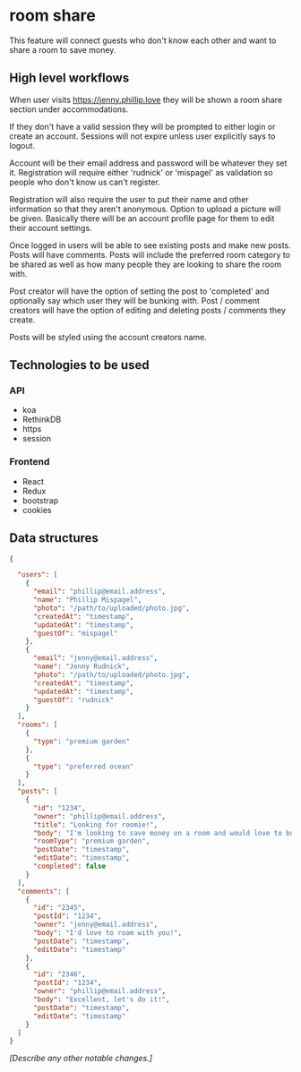# room share

This feature will connect guests who don't know each other and want to share a room to save money.

## High level workflows

When user visits https://jenny.phillip.love they will be shown a room share section under accommodations.

If they don't have a valid session they will be prompted to either login or create an account. Sessions will not expire unless user explicitly says to logout.

Account will be their email address and password will be whatever they set it. Registration will require either 'rudnick' or 'mispagel' as validation so people who don't know us can't register.

Registration will also require the user to put their name and other information so that they aren't anonymous. Option to upload a picture will be given.  Basically there will be an account profile page for them to edit their account settings.

Once logged in users will be able to see existing posts and make new posts.  Posts will have comments.  Posts will include the preferred room category to be shared as well as how many people they are looking to share the room with.

Post creator will have the option of setting the post to 'completed' and optionally say which user they will be bunking with. Post / comment creators will have the option of editing and deleting posts / comments they create.

Posts will be styled using the account creators name.

## Technologies to be used
### API
* koa
* RethinkDB
* https
* session


### Frontend
* React
* Redux
* bootstrap
* cookies

## Data structures
```JSON
{

  "users": [
    {
      "email": "phillip@email.address",
      "name": "Phillip Mispagel",
      "photo": "/path/to/uploaded/photo.jpg",
      "createdAt": "timestamp",
      "updatedAt": "timestamp",
      "guestOf": "mispagel"
    },
    {
      "email": "jenny@email.address",
      "name": "Jenny Rudnick",
      "photo": "/path/to/uploaded/photo.jpg",
      "createdAt": "timestamp",
      "updatedAt": "timestamp",
      "guestOf": "rudnick"
    }
  ],
  "rooms": [
    {
      "type": "premium garden"
    },
    {
      "type": "preferred ocean"
    }
  ],
  "posts": [
    {
      "id": "1234",
      "owner": "phillip@email.address",
      "title": "Looking for roomie!",
      "body": "I'm looking to save money on a room and would love to bunk with someone, please hit me up!",
      "roomType": "premium garden",
      "postDate": "timestamp",
      "editDate": "timestamp",
      "completed": false
    }
  ],
  "comments": [
    {
      "id": "2345",
      "postId": "1234",
      "owner": "jenny@email.address",
      "body": "I'd love to room with you!",
      "postDate": "timestamp",
      "editDate": "timestamp"
    },
    {
      "id": "2346",
      "postId": "1234",
      "owner": "phillip@email.address",
      "body": "Excellent, let's do it!",
      "postDate": "timestamp",
      "editDate": "timestamp"
    }
  ]
}

```
_[Describe any other notable changes.]_
